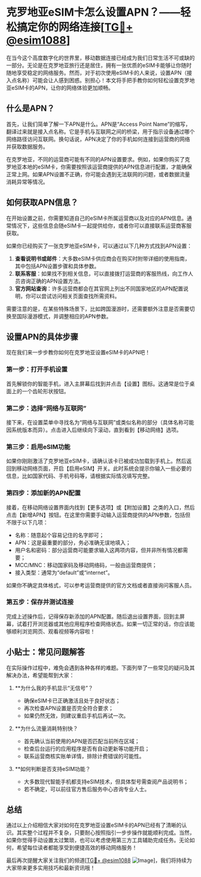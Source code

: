 # 克罗地亚eSIM卡怎么设置APN？——轻松搞定你的网络连接[[TG💪+ @esim1088](https://t.me/s/esim1088)]

在当今这个高度数字化的世界里，移动数据连接已经成为我们日常生活不可或缺的一部分。无论是在克罗地亚旅行还是居住，拥有一张优质的eSIM卡能够让你随时随地享受稳定的网络服务。然而，对于初次使用eSIM卡的人来说，设置APN（接入点名称）可能会让人感到困惑。别担心！本文将手把手教你如何轻松设置克罗地亚eSIM卡的APN，让你的网络体验更加顺畅。

## 什么是APN？

首先，让我们简单了解一下APN是什么。APN是“Access Point Name”的缩写，翻译过来就是接入点名称。它是手机与互联网之间的桥梁，用于指示设备通过哪个网络路径访问互联网。换句话说，APN决定了你的手机如何连接到运营商的网络并获取数据服务。

在克罗地亚，不同的运营商可能有不同的APN设置要求。例如，如果你购买了克罗地亚本地的eSIM卡，你需要按照该运营商提供的APN信息进行配置，才能确保正常上网。如果APN设置不正确，你可能会遇到无法联网的问题，或者数据流量消耗异常等情况。

## 如何获取APN信息？

在开始设置之前，你需要知道自己的eSIM卡所属运营商以及对应的APN信息。通常情况下，这些信息会随eSIM卡一起提供给你，或者你可以直接联系运营商客服获取。

如果你已经购买了一张克罗地亚eSIM卡，可以通过以下几种方式找到APN设置：

1. **查看说明书或邮件**：大多数eSIM卡供应商会在购买时附带详细的使用指南，其中包括APN设置步骤和具体参数。
2. **联系客服**：如果找不到相关信息，可以直接拨打运营商的客服热线，向工作人员咨询正确的APN设置方法。
3. **官方网站查询**：许多运营商都会在其官网上列出不同国家地区的APN配置说明，你可以尝试访问相关页面查找所需资料。

需要注意的是，在某些特殊场景下，比如跨国漫游时，还需要额外注意是否需要切换至国际漫游模式，并调整相应的APN参数。

## 设置APN的具体步骤

现在我们来一步步教你如何在克罗地亚设置eSIM卡的APN吧！

### 第一步：打开手机设置
首先解锁你的智能手机，进入主屏幕后找到并点击【设置】图标。这通常是位于桌面上的一个齿轮形状按钮。

### 第二步：选择“网络与互联网”
接下来，在设置菜单中寻找名为“网络与互联网”或类似名称的部分（具体名称可能因系统版本而异）。点击进入后继续向下滚动，直到看到【移动网络】选项。

### 第三步：启用eSIM功能
如果你刚刚激活了克罗地亚eSIM卡，请确认该卡已被成功加载到手机上。然后返回到移动网络页面，开启【启用eSIM】开关。此时系统会提示你输入一些必要的信息，比如国家代码、手机号码等，请根据实际情况填写完整。

### 第四步：添加新的APN配置
接着，在移动网络设置界面内找到【更多选项】或【附加设置】之类的入口，然后点击【新增APN】按钮。在这里你需要手动输入运营商提供的APN参数，包括但不限于以下几项：
- 名称：随意起个容易记住的名字即可；
- APN：这是最重要的部分，务必准确无误地填入；
- 用户名和密码：部分运营商可能要求输入这两项内容，但并非所有情况都需要；
- MCC/MNC：移动国家码及移动网络码，一般由运营商提供；
- 接入类型：通常为“default”或“internet”。

如果你不确定具体格式，可以参考运营商提供的官方文档或者直接询问客服人员。

### 第五步：保存并测试连接
完成上述操作后，记得保存新添加的APN配置。随后退出设置界面，回到主屏幕，试着打开浏览器或其他应用程序检查网络状态。如果一切正常的话，你应该能够顺利浏览网页、观看视频等内容啦！

## 小贴士：常见问题解答

在实际操作过程中，难免会遇到各种各样的难题。下面列举了一些常见的疑问及其解决办法，希望能帮到大家：

1. **为什么我的手机显示“无信号”？
   - 确保eSIM卡已正确激活且处于良好状态；
   - 再次检查APN设置是否完全符合要求；
   - 如果仍然无效，则建议重启手机后再试一次。

2. **为什么流量消耗特别快？
   - 首先确认当前使用的APN是否匹配当前所在区域；
   - 检查后台运行的应用程序是否有自动更新等功能开启；
   - 联系运营商核实账单详情，排除计费错误的可能性。

3. **如何判断是否支持eSIM功能？
   - 大多数现代智能手机都支持eSIM技术，但具体型号需查阅产品说明书；
   - 若不确定，可以前往官方售后服务中心咨询专业人士。

## 总结

通过以上介绍相信大家对如何在克罗地亚设置eSIM卡的APN已经有了清晰的认识。其实整个过程并不复杂，只要耐心按照指引一步步操作就能顺利完成。当然，如果你觉得手动设置太过繁琐，也可以考虑使用第三方工具辅助完成任务。无论如何，希望每位读者都能享受到便捷高效的移动网络服务！

最后再次提醒大家关注我们的频道[[TG💪+ @esim1088](https://t.me/s/esim1088) ![Image](https://i.postimg.cc/4NQfJmqS/Snipaste-2025-05-13-00-14-12.png)]，我们将持续为大家带来更多实用技巧和最新资讯哦！